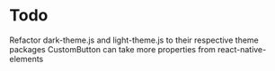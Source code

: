 # Todo
Refactor dark-theme.js and light-theme.js to their respective theme packages
CustomButton can take more properties from react-native-elements
